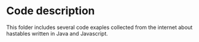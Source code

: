 # Code description

This folder includes several code exaples collected from the internet about hastables written in Java and Javascript.
